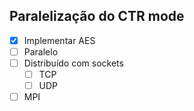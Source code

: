 ## Paralelização do CTR mode

* [x] Implementar AES 
* [ ] Paralelo
* [ ] Distribuído com sockets
  * [ ] TCP
  * [ ] UDP
* [ ] MPI